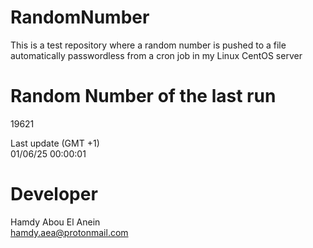 # RandomNumber    
This is a test repository where a random number is pushed to a file automatically passwordless from a cron job in my Linux CentOS server    
# Random Number of the last run   
19621
      
Last update (GMT +1)    
01/06/25 00:00:01
# Developer    
Hamdy Abou El Anein   
hamdy.aea@protonmail.com
